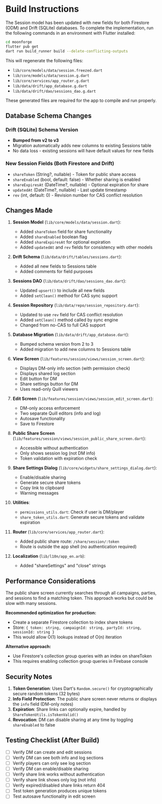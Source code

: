 # Build Instructions

The Session model has been updated with new fields for both Firestore (ODM) and Drift (SQLite) databases. To complete the implementation, run the following commands in an environment with Flutter installed:

```bash
cd moonforge
flutter pub get
dart run build_runner build --delete-conflicting-outputs
```

This will regenerate the following files:
- `lib/core/models/data/session.freezed.dart`
- `lib/core/models/data/session.g.dart`
- `lib/core/services/app_router.g.dart`
- `lib/data/drift/app_database.g.dart`
- `lib/data/drift/dao/sessions_dao.g.dart`

These generated files are required for the app to compile and run properly.

## Database Schema Changes

### Drift (SQLite) Schema Version
- **Bumped from v2 to v3**
- Migration automatically adds new columns to existing Sessions table
- No data loss - existing sessions will have default values for new fields

### New Session Fields (Both Firestore and Drift)
- `shareToken` (String?, nullable) - Token for public share access
- `shareEnabled` (bool, default: false) - Whether sharing is enabled
- `shareExpiresAt` (DateTime?, nullable) - Optional expiration for share
- `updatedAt` (DateTime?, nullable) - Last update timestamp
- `rev` (int, default: 0) - Revision number for CAS conflict resolution

## Changes Made

1. **Session Model** (`lib/core/models/data/session.dart`):
   - Added `shareToken` field for share functionality
   - Added `shareEnabled` boolean flag
   - Added `shareExpiresAt` for optional expiration
   - Added `updatedAt` and `rev` fields for consistency with other models

2. **Drift Schema** (`lib/data/drift/tables/sessions.dart`):
   - Added all new fields to Sessions table
   - Added comments for field purposes

3. **Sessions DAO** (`lib/data/drift/dao/sessions_dao.dart`):
   - Updated `upsert()` to include all new fields
   - Added `setClean()` method for CAS sync support

4. **Session Repository** (`lib/data/repo/session_repository.dart`):
   - Updated to use `rev` field for CAS conflict resolution
   - Added `setClean()` method called by sync engine
   - Changed from no-CAS to full CAS support

5. **Database Migration** (`lib/data/drift/app_database.dart`):
   - Bumped schema version from 2 to 3
   - Added migration to add new columns to Sessions table

6. **View Screen** (`lib/features/session/views/session_screen.dart`):
   - Displays DM-only info section (with permission check)
   - Displays shared log section
   - Edit button for DM
   - Share settings button for DM
   - Uses read-only Quill viewers

3. **Edit Screen** (`lib/features/session/views/session_edit_screen.dart`):
   - DM-only access enforcement
   - Two separate Quill editors (info and log)
   - Autosave functionality
   - Save to Firestore

4. **Public Share Screen** (`lib/features/session/views/session_public_share_screen.dart`):
   - Accessible without authentication
   - Only shows session log (not DM info)
   - Token validation with expiration check

5. **Share Settings Dialog** (`lib/core/widgets/share_settings_dialog.dart`):
   - Enable/disable sharing
   - Generate secure share tokens
   - Copy link to clipboard
   - Warning messages

6. **Utilities**:
   - `permissions_utils.dart`: Check if user is DM/player
   - `share_token_utils.dart`: Generate secure tokens and validate expiration

7. **Router** (`lib/core/services/app_router.dart`):
   - Added public share route: `/share/session/:token`
   - Route is outside the app shell (no authentication required)

8. **Localization** (`lib/l10n/app_en.arb`):
   - Added "shareSettings" and "close" strings

## Performance Considerations

The public share screen currently searches through all campaigns, parties, and sessions to find a matching token. This approach works but could be slow with many sessions.

**Recommended optimization for production:**
- Create a separate Firestore collection to index share tokens
- Store: `{ token: string, campaignId: string, partyId: string, sessionId: string }`
- This would allow O(1) lookups instead of O(n) iteration

**Alternative approach:**
- Use Firestore's collection group queries with an index on shareToken
- This requires enabling collection group queries in Firebase console

## Security Notes

1. **Token Generation**: Uses Dart's `Random.secure()` for cryptographically secure random tokens (32 bytes)
2. **Info Field Protection**: The public share screen never returns or displays the `info` field (DM-only notes)
3. **Expiration**: Share links can optionally expire, handled by `ShareTokenUtils.isTokenValid()`
4. **Revocation**: DM can disable sharing at any time by toggling `shareEnabled` to false

## Testing Checklist (After Build)

- [ ] Verify DM can create and edit sessions
- [ ] Verify DM can see both info and log sections
- [ ] Verify players can only see log section
- [ ] Verify DM can enable/disable sharing
- [ ] Verify share link works without authentication
- [ ] Verify share link shows only log (not info)
- [ ] Verify expired/disabled share links return 404
- [ ] Test token generation produces unique tokens
- [ ] Test autosave functionality in edit screen
